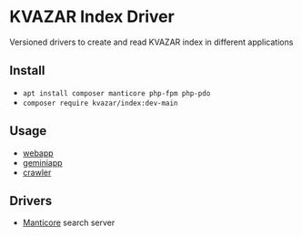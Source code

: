 # KVAZAR Index Driver

Versioned drivers to create and read KVAZAR index in different applications

## Install

* `apt install composer manticore php-fpm php-pdo`
* `composer require kvazar/index:dev-main`

## Usage

* [webapp](https://github.com/kvazar-network/webapp)
* [geminiapp](https://github.com/kvazar-network/geminiapp)
* [crawler](https://github.com/kvazar-network/crawler)

## Drivers

* [Manticore](https://github.com/manticoresoftware) search server
